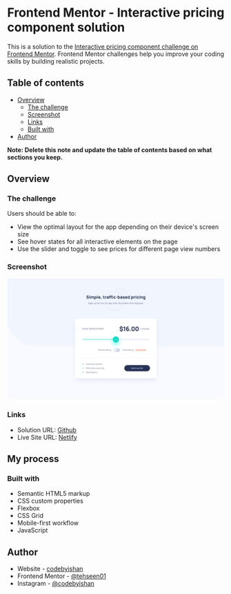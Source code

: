 # Frontend Mentor - Interactive pricing component solution

This is a solution to the [Interactive pricing component challenge on Frontend Mentor](https://www.frontendmentor.io/challenges/interactive-pricing-component-t0m8PIyY8). Frontend Mentor challenges help you improve your coding skills by building realistic projects.

## Table of contents

- [Overview](#overview)
  - [The challenge](#the-challenge)
  - [Screenshot](#screenshot)
  - [Links](#links)
  - [Built with](#built-with)
- [Author](#author)

**Note: Delete this note and update the table of contents based on what sections you keep.**

## Overview

### The challenge

Users should be able to:

- View the optimal layout for the app depending on their device's screen size
- See hover states for all interactive elements on the page
- Use the slider and toggle to see prices for different page view numbers

### Screenshot

![](./design/desktop-design.jpg)

### Links

- Solution URL: [Github](https://github.com/codebyishan/Interactive-pricing-component.git)
- Live Site URL: [Netlify](https://codebyishan-pricing-component.netlify.app)

## My process

### Built with

- Semantic HTML5 markup
- CSS custom properties
- Flexbox
- CSS Grid
- Mobile-first workflow
- JavaScript

## Author

- Website - [codebyishan](https://codebyishan.netlify.app)
- Frontend Mentor - [@tehseen01](https://www.frontendmentor.io/profile/tehseen01)
- Instagram - [@codebyishan](https://www.instagram.com/codebyishan)
